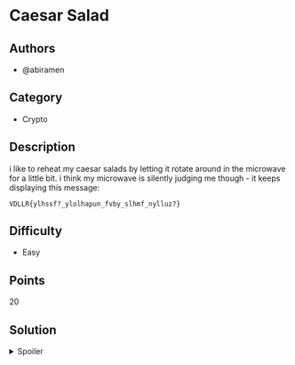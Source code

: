 # Caesar Salad

## Authors
- @abiramen

## Category
- Crypto

## Description
i like to reheat my caesar salads by letting it rotate around in the microwave for a little bit. i think my microwave is silently judging me though - it keeps displaying this message:

`VDLLR{ylhssf?_ylolhapun_fvby_slhmf_nylluz?}`

## Difficulty
- Easy

## Points
20

## Solution
<details>
<summary>Spoiler</summary>

### Idea
Caesar cipher - all letters are shifted (or rotated - this is sometimes known as the ROT cipher) by the same amount across the alphabet.

### Walkthrough
Paste the message into a tool like [this one](https://cryptii.com/pipes/caesar-cipher) and try all 26 shifts until you see the message. It helps that we know that the flag starts with OWEEK :)

### Flag
`OWEEK{really?_reheating_your_leafy_greens?}`
</details>

